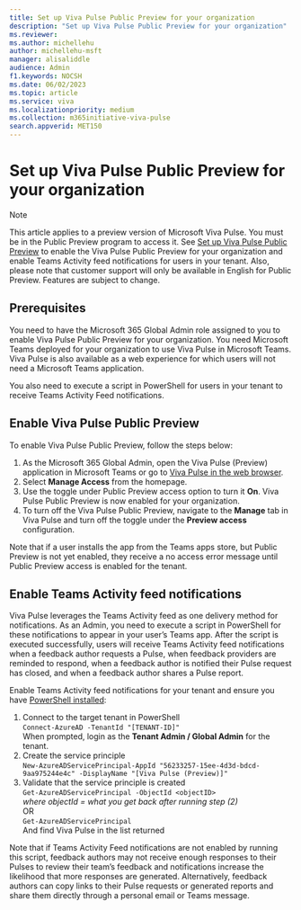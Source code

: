 ```yaml
---
title: Set up Viva Pulse Public Preview for your organization
description: "Set up Viva Pulse Public Preview for your organization"
ms.reviewer: 
ms.author: michellehu
author: michellehu-msft
manager: alisaliddle
audience: Admin
f1.keywords: NOCSH
ms.date: 06/02/2023
ms.topic: article
ms.service: viva
ms.localizationpriority: medium
ms.collection: m365initiative-viva-pulse  
search.appverid: MET150
---
```


# Set up Viva Pulse Public Preview for your organization

> [!NOTE]
> This article applies to a preview version of Microsoft Viva Pulse. You must be in the Public Preview program to access it. See [Set up Viva Pulse Public Preview](./setup-admin-access/set-up-viva-pulse-public-preview-for-your-organization.md) to enable the Viva Pulse Public Preview for your organization and enable Teams Activity feed notifications for users in your tenant. Also, please note that customer support will only be available in English for Public Preview. Features are subject to change.

## Prerequisites

You need to have the Microsoft 365 Global Admin role assigned to you to enable Viva Pulse Public Preview for your organization. You need Microsoft Teams deployed for your organization to use Viva Pulse in Microsoft Teams. Viva Pulse is also available as a web experience for which users will not need a Microsoft Teams application.

You also need to execute a script in PowerShell for users in your tenant to receive Teams Activity Feed notifications.

## Enable Viva Pulse Public Preview

To enable Viva Pulse Public Preview, follow the steps below:

1. As the Microsoft 365 Global Admin, open the Viva Pulse (Preview) application in Microsoft Teams or go to [Viva Pulse in the web browser](https://pulse.viva.cloud.microsoft/).
2. Select **Manage Access** from the homepage.
3. Use the toggle under Public Preview access option to turn it **On**. Viva Pulse Public Preview is now enabled for your organization.
4. To turn off the Viva Pulse Public Preview, navigate to the **Manage** tab in Viva Pulse and turn off the toggle under the **Preview access** configuration.

Note that if a user installs the app from the Teams apps store, but Public Preview is not yet enabled, they receive a no access error message until Public Preview access is enabled for the tenant.

## Enable Teams Activity feed notifications  

Viva Pulse leverages the Teams Activity feed as one delivery method for notifications. As an Admin, you need to execute a script in PowerShell for these notifications to appear in your user’s Teams app. After the script is executed successfully, users will receive Teams Activity feed notifications when a feedback author requests a Pulse, when feedback providers are reminded to respond, when a feedback author is notified their Pulse request has closed, and when a feedback author shares a Pulse report.

Enable Teams Activity feed notifications for your tenant and ensure you have [PowerShell installed](/powershell/scripting/install/installing-powershell-on-windows):

1. Connect to the target tenant in PowerShell\
`Connect-AzureAD -TenantId "[TENANT-ID]"`\
When prompted, login as the **Tenant Admin / Global Admin** for the tenant.
2. Create the service principle\
`New-AzureADServicePrincipal-AppId "56233257-15ee-4d3d-bdcd-9aa975244e4c" -DisplayName "[Viva Pulse (Preview)]"`
3. Validate that the service principle is created\
`Get-AzureADServicePrincipal -ObjectId <objectID>`\
*where objectId = what you get back after running step (2)*\
OR\
`Get-AzureADServicePrincipal`\
And find Viva Pulse in the list returned

Note that if Teams Activity Feed notifications are not enabled by running this script, feedback authors may not receive enough responses to their Pulses to review their team’s feedback and notifications increase the likelihood that more responses are generated. Alternatively, feedback authors can copy links to their Pulse requests or generated reports and share them directly through a personal email or Teams message.